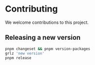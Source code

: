 # Contributing

We welcome contributions to this project.

## Releasing a new version

```bash
pnpm changeset && pnpm version-packages
grlz 'new version'
pnpm release
```
